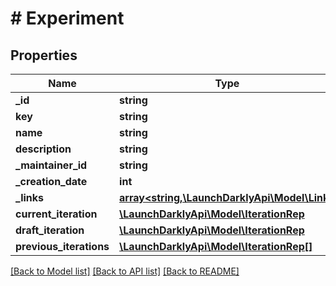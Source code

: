 # # Experiment

## Properties

Name | Type | Description | Notes
------------ | ------------- | ------------- | -------------
**_id** | **string** |  | [optional]
**key** | **string** |  |
**name** | **string** |  |
**description** | **string** |  | [optional]
**_maintainer_id** | **string** |  |
**_creation_date** | **int** |  |
**_links** | [**array<string,\LaunchDarklyApi\Model\Link>**](Link.md) |  |
**current_iteration** | [**\LaunchDarklyApi\Model\IterationRep**](IterationRep.md) |  | [optional]
**draft_iteration** | [**\LaunchDarklyApi\Model\IterationRep**](IterationRep.md) |  | [optional]
**previous_iterations** | [**\LaunchDarklyApi\Model\IterationRep[]**](IterationRep.md) |  | [optional]

[[Back to Model list]](../../README.md#models) [[Back to API list]](../../README.md#endpoints) [[Back to README]](../../README.md)
